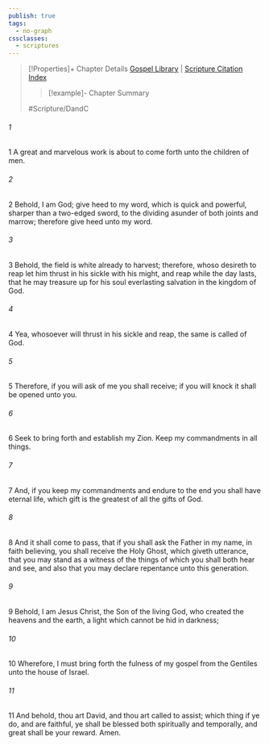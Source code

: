 ```yaml
---
publish: true
tags:
  - no-graph
cssclasses:
  - scriptures
---
```

>[!Properties]+ Chapter Details
>[Gospel Library](https://churchofjesuschrist.org/study/scriptures/dc-testament/dc/14?lang=eng)    |    [Scripture Citation Index](https://scriptures.byu.edu/#12e0e::c12e0e)
>>[!example]- Chapter Summary
>> 
> 
>
>#Scripture/DandC
###### 1
1 A great and marvelous work is about to come forth unto the children of men.
###### 2
2 Behold, I am God; give heed to my word, which is quick and powerful, sharper than a two-edged sword, to the dividing asunder of both joints and marrow; therefore give heed unto my word.
###### 3
3 Behold, the field is white already to harvest; therefore, whoso desireth to reap let him thrust in his sickle with his might, and reap while the day lasts, that he may treasure up for his soul everlasting salvation in the kingdom of God.
###### 4
4 Yea, whosoever will thrust in his sickle and reap, the same is called of God.
###### 5
5 Therefore, if you will ask of me you shall receive; if you will knock it shall be opened unto you.
###### 6
6 Seek to bring forth and establish my Zion. Keep my commandments in all things.
###### 7
7 And, if you keep my commandments and endure to the end you shall have eternal life, which gift is the greatest of all the gifts of God.
###### 8
8 And it shall come to pass, that if you shall ask the Father in my name, in faith believing, you shall receive the Holy Ghost, which giveth utterance, that you may stand as a witness of the things of which you shall both hear and see, and also that you may declare repentance unto this generation.
###### 9
9 Behold, I am Jesus Christ, the Son of the living God, who created the heavens and the earth, a light which cannot be hid in darkness;
###### 10
10 Wherefore, I must bring forth the fulness of my gospel from the Gentiles unto the house of Israel.
###### 11
11 And behold, thou art David, and thou art called to assist; which thing if ye do, and are faithful, ye shall be blessed both spiritually and temporally, and great shall be your reward. Amen.
